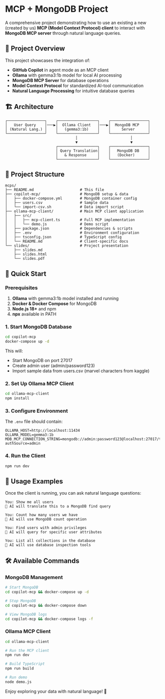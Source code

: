 # MCP + MongoDB Project

A comprehensive project demonstrating how to use an existing a new (created by us) **MCP (Model Context Protocol) client** to interact with **MongoDB MCP server** through natural language queries.

## 🎯 **Project Overview**

This project showcases the integration of:
- **GitHub Copilot** in agent mode as an MCP client
- **Ollama** with gemma3:1b model for local AI processing
- **MongoDB MCP Server** for database operations
- **Model Context Protocol** for standardized AI-tool communication
- **Natural Language Processing** for intuitive database queries

## 🏗️ **Architecture**

```
┌─────────────────┐    ┌──────────────────┐    ┌─────────────────┐
│   User Query    │───▶│  Ollama Client   │───▶│  MongoDB MCP    │
│ (Natural Lang.) │    │   (gemma3:1b)    │    │     Server      │
└─────────────────┘    └──────────────────┘    └─────────────────┘
                                │                        │
                                ▼                        ▼
                       ┌──────────────────┐    ┌─────────────────┐
                       │ Query Translation│    │   MongoDB DB    │
                       │   & Response     │    │   (Docker)      │
                       └──────────────────┘    └─────────────────┘
```

## 📁 **Project Structure**

```
mcps/
├── README.md                     # This file
├── copilot-mcp/                  # MongoDB setup & data
│   ├── docker-compose.yml        # MongoDB container config
│   ├── users.csv                 # Sample data
│   └── import-csv.sh             # Data import script
├── ollama-mcp-client/            # Main MCP client application
│   ├── src/
│   │   ├── mcp-client.ts         # Full MCP implementation
│   │   └── demo.js               # Demo script
│   ├── package.json              # Dependencies & scripts
│   ├── .env                      # Environment configuration
│   ├── tsconfig.json             # TypeScript config
│   └── README.md                 # Client-specific docs
└── slides/                       # Project presentation
    ├── slides.md
    ├── slides.html
    └── slides.pdf
```

## 🚀 **Quick Start**

### **Prerequisites**

1. **Ollama** with gemma3:1b model installed and running
2. **Docker & Docker Compose** for MongoDB
3. **Node.js 18+** and npm
4. **npx** available in PATH

### **1. Start MongoDB Database**

```bash
cd copilot-mcp
docker-compose up -d
```

This will:
- Start MongoDB on port 27017
- Create admin user (admin/password123)
- Import sample data from users.csv (marvel characters from kaggle)

### **2. Set Up Ollama MCP Client**

```bash
cd ollama-mcp-client
npm install
```

### **3. Configure Environment**

The `.env` file should contain:
```env
OLLAMA_HOST=http://localhost:11434
OLLAMA_MODEL=gemma3:1b
MDB_MCP_CONNECTION_STRING=mongodb://admin:password123@localhost:27017/testdb?authSource=admin
```

### **4. Run the Client**

```bash
npm run dev
```

## 💬 **Usage Examples**

Once the client is running, you can ask natural language questions:

```
You: Show me all users
🤖 AI will translate this to a MongoDB find query

You: Count how many users we have
🤖 AI will use MongoDB count operation

You: Find users with admin privileges
🤖 AI will query for specific user attributes

You: List all collections in the database
🤖 AI will use database inspection tools
```

## 🛠️ **Available Commands**

### **MongoDB Management**
```bash
# Start MongoDB
cd copilot-mcp && docker-compose up -d

# Stop MongoDB
cd copilot-mcp && docker-compose down

# View MongoDB logs
cd copilot-mcp && docker-compose logs -f
```

### **Ollama MCP Client**
```bash
cd ollama-mcp-client

# Run the MCP client
npm run dev

# Build TypeScript
npm run build

# Run demo
node demo.js
```

Enjoy exploring your data with natural language! 🚀
